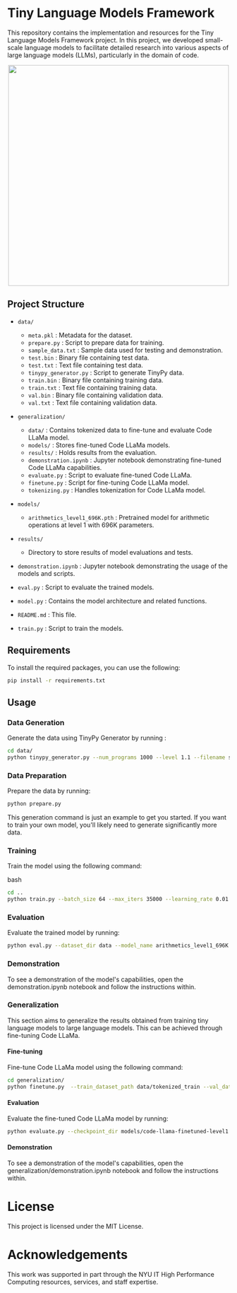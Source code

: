 # Tiny Language Models Framework

This repository contains the implementation and resources for the Tiny Language Models Framework project. In this project, we developed small-scale language models to facilitate detailed research into various aspects of large language models (LLMs), particularly in the domain of code.

<p align="center">
  <img src="https://github.com/Modern-Compilers-Lab/Tiny-Language-Models-Framework/assets/86785811/946011ac-90ca-454f-baeb-d74b09a1721c" width="500" >
</p>

## Project Structure

- `data/`
  - `meta.pkl` : Metadata for the dataset.
  - `prepare.py` : Script to prepare data for training.
  - `sample_data.txt` : Sample data used for testing and demonstration.
  - `test.bin` : Binary file containing test data.
  - `test.txt` : Text file containing test data.
  - `tinypy_generator.py` : Script to generate TinyPy data.
  - `train.bin` : Binary file containing training data.
  - `train.txt` : Text file containing training data.
  - `val.bin` : Binary file containing validation data.
  - `val.txt` : Text file containing validation data.
 
- `generalization/`
  - `data/` : Contains tokenized data to fine-tune and evaluate Code LLaMa model.
  - `models/` : Stores fine-tuned Code LLaMa models.
  - `results/` : Holds results from the evaluation.
  - `demonstration.ipynb` : Jupyter notebook demonstrating fine-tuned Code LLaMa capabilities.
  - `evaluate.py` : Script to evaluate fine-tuned Code LLaMa.
  - `finetune.py` : Script for fine-tuning Code LLaMa model.
  - `tokenizing.py` : Handles tokenization for Code LLaMa model.

- `models/`
  - `arithmetics_level1_696K.pth` : Pretrained model for arithmetic operations at level 1 with 696K parameters.

- `results/`
  - Directory to store results of model evaluations and tests.

- `demonstration.ipynb` : Jupyter notebook demonstrating the usage of the models and scripts.

- `eval.py` : Script to evaluate the trained models.

- `model.py` : Contains the model architecture and related functions.

- `README.md` : This file.

- `train.py` : Script to train the models.

## Requirements

To install the required packages, you can use the following:

```bash
pip install -r requirements.txt
```

## Usage

### Data Generation
Generate the data using TinyPy Generator by running : 

```bash
cd data/
python tinypy_generator.py --num_programs 1000 --level 1.1 --filename sample_data.txt --deduplicate
```

### Data Preparation
Prepare the data by running:

```bash
python prepare.py
```

This generation command is just an example to get you started. If you want to train your own model, you'll likely need to generate significantly more data. 

### Training
Train the model using the following command:

bash
```bash
cd ..
python train.py --batch_size 64 --max_iters 35000 --learning_rate 0.01 --miles 0.7 0.8 0.9 --eval_interval 10000 --eval_iters 500 --data_dir data
```

### Evaluation
Evaluate the trained model by running:

```bash
python eval.py --dataset_dir data --model_name arithmetics_level1_696K
```

### Demonstration
To see a demonstration of the model's capabilities, open the demonstration.ipynb notebook and follow the instructions within.

### Generalization
This section aims to generalize the results obtained from training tiny language models to large language models. This can be achieved through fine-tuning Code LLaMa.

#### Fine-tuning
Fine-tune Code LLaMa model using the following command:

```bash
cd generalization/
python finetune.py  --train_dataset_path data/tokenized_train --val_dataset_path data/tokenized_val --output_dir models/code-llama-finetuned-demo
```

#### Evaluation
Evaluate the fine-tuned Code LLaMa model by running:

```bash
python evaluate.py --checkpoint_dir models/code-llama-finetuned-level1 --test_file data/test.txt --output_file results/result_llama.txt --csv_file results/results_llama.csv 
```

#### Demonstration
To see a demonstration of the model's capabilities, open the generalization/demonstration.ipynb notebook and follow the instructions within.


# License
This project is licensed under the MIT License.

#  Acknowledgements
This work was supported in part through the NYU IT High Performance Computing resources, services, and staff expertise.
